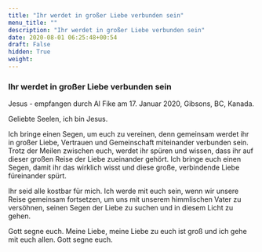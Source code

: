 ```yaml
---
title: "Ihr werdet in großer Liebe verbunden sein"
menu_title: ""
description: "Ihr werdet in großer Liebe verbunden sein"
date: 2020-08-01 06:25:48+00:54
draft: False
hidden: True
weight:
---
```

### Ihr werdet in großer Liebe verbunden sein

Jesus - empfangen durch Al Fike am 17. Januar 2020, Gibsons, BC, Kanada.

Geliebte Seelen, ich bin Jesus.

Ich bringe einen Segen, um euch zu vereinen, denn gemeinsam werdet ihr in großer Liebe, Vertrauen und Gemeinschaft miteinander verbunden sein. Trotz der Meilen zwischen euch, werdet ihr spüren und wissen, dass ihr auf dieser großen Reise der Liebe zueinander gehört. Ich bringe euch einen Segen, damit ihr das wirklich wisst und diese große, verbindende Liebe füreinander spürt.

Ihr seid alle kostbar für mich. Ich werde mit euch sein, wenn wir unsere Reise gemeinsam fortsetzen, um uns mit unserem himmlischen Vater zu versöhnen, seinen Segen der Liebe zu suchen und in diesem Licht zu gehen.

Gott segne euch. Meine Liebe, meine Liebe zu euch ist groß und ich gehe mit euch allen. Gott segne euch.

